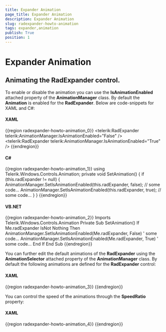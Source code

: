```yaml
---
title: Expander Animation
page_title: Expander Animation
description: Expander Animation
slug: radexpander-howto-animation
tags: expander,animation
publish: True
position: 1
---
```


# Expander Animation



## Animating the RadExpander control.

To enable or disable the animation you can use the __IsAnimationEnabled__ attached property of the __AnimationManager__ class. By default the __Animation__ is enabled for the __RadExpander__. Below are code-snippets for XAML and C#:
				

#### __XAML__

{{region radexpander-howto-animation_0}}
	    <StackPanel Orientation="Horizontal">
	        <!--  DISABLE the Animation:  -->
	        <telerik:RadExpander telerik:AnimationManager.IsAnimationEnabled="False" />
	        <!--  ENABLE the Animation:  -->
	        <telerik:RadExpander telerik:AnimationManager.IsAnimationEnabled="True" />
	    </StackPanel>
	{{endregion}}



#### __C#__

{{region radexpander-howto-animation_1}}
			using Telerik.Windows.Controls.Animation;
			private void SetAnimation()
			{
				if (this.radExpander != null)
				{
					AnimationManager.SetIsAnimationEnabled(this.radExpander, false);
					// some code...
					AnimationManager.SetIsAnimationEnabled(this.radExpander, true);
					// some code...
				}
			}
	{{endregion}}



#### __VB.NET__

{{region radexpander-howto-animation_2}}
		Imports Telerik.Windows.Controls.Animation
		Private Sub SetAnimation()
			If Me.radExpander IsNot Nothing Then
				AnimationManager.SetIsAnimationEnabled(Me.radExpander, False)
				' some code...
				AnimationManager.SetIsAnimationEnabled(Me.radExpander, True)
				' some code...
			End If
		End Sub
	{{endregion}}



You can further edit the default animations of the __RadExpander__ using the __AnimationSelector__ attached property of the __AnimationManager__ class. By default the following animations are defined for the __RadExpander__ control:
				

#### __XAML__

{{region radexpander-howto-animation_3}}
	        <Style x:Key="RadExpanderStyle" TargetType="telerik:RadExpander">
	              ...  
	            <Setter Property="telerik:AnimationManager.AnimationSelector">
	                <Setter.Value>
	                    <telerik:AnimationSelector>
	                        <telerik:ExpanderExpandCollapseAnimation AnimationName="Expand" 
	                                                                 Direction="In"
	                                                                 TargetElementName="Content" />
	                        <telerik:ExpanderExpandCollapseAnimation AnimationName="Collapse" 
	                                                                 Direction="Out"
	                                                                 TargetElementName="Content" />
	                    </telerik:AnimationSelector>
	                </Setter.Value>
	            </Setter>
	        </Style>
	{{endregion}}



You can control the speed of the animations through the __SpeedRatio__ property:
				

#### __XAML__

{{region radexpander-howto-animation_4}}
	        <Style x:Key="RadExpanderStyle" TargetType="telerik:RadExpander">
	              ...  
	            <Setter Property="telerik:AnimationManager.AnimationSelector">
	                <Setter.Value>
	                    <telerik:AnimationSelector>
	                        <telerik:ExpanderExpandCollapseAnimation AnimationName="Expand" 
	                                                                 Direction="In"
	                                                                 SpeedRatio="0.2"
	                                                                 TargetElementName="Content" />
	                        <telerik:ExpanderExpandCollapseAnimation AnimationName="Collapse" 
	                                                                 Direction="Out"
	                                                                 SpeedRatio="0.2"
	                                                                 TargetElementName="Content" />
	                    </telerik:AnimationSelector>
	                </Setter.Value>
	            </Setter>
	        </Style>
	{{endregion}}


